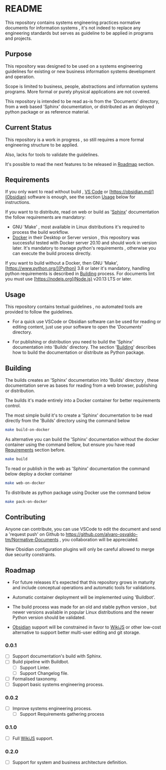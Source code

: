 # README

This repository contains systems engineering practices normative documents for information systems , it's not indeed to replace any engineering standards but serves as guideline to be applied in programs and projects.

## Purpose

This repository was designed to be used on a systems engineering guidelines for existing or new business information systems development and operation.

Scope is limited to business, people, abstractions and information systems programs. More formal or purely physical applications are not covered.

This repository is intended to be read as-is from the 'Documents' directory, from a web based 'Sphinx' documentation, or distributed as an deployed python package or as reference material.

## Current Status

This repository is a work in progress , so still requires a more formal engineering structure to be applied.

Also, lacks for tools to validate the guidelines.

It's possible to read the next features to be released in [Roadmap](#roadmap) section.

## Requirements

If you only want to read without build , [VS Code](https://code.visualstudio.com/) or [https://obsidian.md/](Obsidian) software is enough, see the section [Usage](#usage) below for instructions.

If you want to to distribute, read on web or build as '[Sphinx](https://www.sphinx-doc.org/)' documentation the follow requirements are mandatory:

- GNU 'Make' , most available in Linux distributions it's required to process the build workflow.
- [Docker](https://www.docker.com/) in their Desktop or Server version , this repository was successful tested with Docker server 20.10 and should work in version later. It's mandatory to manage python's requirements , otherwise you can execute the build process directly.

If you want to build without a Docker, then GNU 'Make', [https://www.python.org/](Python) 3.8 or later it's mandatory, handling python requirements is described in [Building](#building) process. For documents lint you must use [https://nodejs.org](Node.js) v20.13 LTS or later.

## Usage

This repository contains textual guidelines , no automated tools are provided to follow the guidelines.

- For a quick use VSCode or Obsidian software can be used for reading or editing content, just use your software to open the '_Documents_' directory.

- For publishing or distribution you need to build the 'Sphinx' documentation into 'Builds' directory. The section '[Building](#building)' describes how to build the documentation or distribute as Python package.

## Building

The builds creates an 'Sphinx' documentation into 'Builds' directory , these documentation serve as bases for reading from a web browser, publishing or distribution.

The builds it's made entirely into a Docker container for better requirements control.

The most simple build it's to create a 'Sphinx' documentation to be read directly from the 'Builds' directory using the command below

```sh
make build-on-docker
```

As alternative you can build the 'Sphinx' documentation without the docker container using the command bellow, but ensure you have read [Requirements](#requirements) section before.

```sh
make build
```

To read or publish in the web as 'Sphinx' documentation the command below deploy a docker container

```sh
make web-on-docker
```

To distribute as python package using Docker use the command below

```sh
make pack-on-docker
```

## Contributing

Anyone can contribute, you can use VSCode to edit the document and send a 'request push' on Github to <https://github.com/alvaro-osvaldo-tm/Normative-Documents> , you collaboration will be appreciated.

New Obsidian configuration plugins will only be careful allowed to merge due security constraints.

## Roadmap

- For future releases it's expected that this repository grows in maturity and include conceptual operations and automatic tools for validations.

- Automatic container deployment will be implemented using 'Buildbot'.

- The build process was made for an old and stable python version , but newer versions available in popular Linux distributions and the newer Python version should be validated.

- [Obsidian](Tools/Management/Knowledge%20Management/Information%20Capture/Obsidian.md) support will be constrained in favor to [WikiJS](Tools/Management/Knowledge%20Management/Information%20Capture/WikiJS.md) or other low-cost alternative to support better multi-user editing and git storage.

### 0.0.1

- [ ] Support documentation's build with Sphinx.
- [ ] Build pipeline with Buildbot.
 	- [ ] Support Linter.
 	- [ ] Support Changelog file.
- [ ] Formalised taxonomy.
- [ ] Support basic systems engineering process.

### 0.0.2

- [ ] Improve systems engineering process.
 	- [ ] Support Requirements gathering process

### 0.1.0

- [ ] Full [WikiJS](Tools/Management/Knowledge%20Management/Information%20Capture/WikiJS.md) support.

### 0.2.0

- [ ] Support for system and business architecture definition.
